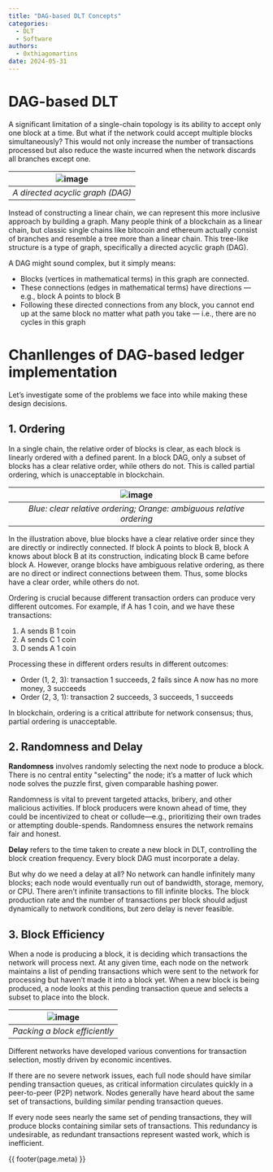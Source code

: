 ```yaml
---
title: "DAG-based DLT Concepts"
categories: 
  - DLT
  - Software
authors:
  - 0xthiagomartins
date: 2024-05-31
---
```


# DAG-based DLT

A significant limitation of a single-chain topology is its ability to accept only one block at a time. But what if the network could accept multiple blocks simultaneously? This would not only increase the number of transactions processed but also reduce the waste incurred when the network discards all branches except one.

<!-- more -->

| ![image](https://github.com/cedricwalter/blockchain-consensus/assets/71234183/0c424468-4d28-430d-93bb-387f090e8210) |
|:--:|
| *A directed acyclic graph (DAG)* |

Instead of constructing a linear chain, we can represent this more inclusive approach by building a graph. Many people think of a blockchain as a linear chain, but classic single chains like bitocoin and ethereum actually consist of branches and resemble a tree more than a linear chain. This tree-like structure is a type of graph, specifically a directed acyclic graph (DAG). 

A DAG might sound complex, but it simply means:
 
- Blocks (vertices in mathematical terms) in this graph are connected.
- These connections (edges in mathematical terms) have directions — e.g., block A points to block B
- Following these directed connections from any block, you cannot end up at the same block no matter what path you take — i.e., there are no cycles in this graph

# Chanllenges of DAG-based ledger implementation

Let’s investigate some of the problems we face into while making these design decisions.

## 1. Ordering

In a single chain, the relative order of blocks is clear, as each block is linearly ordered with a defined parent. In a block DAG, only a subset of blocks has a clear relative order, while others do not. This is called partial ordering, which is unacceptable in blockchain.

| ![image](https://github.com/cedricwalter/blockchain-consensus/assets/71234183/c7dfd061-43ef-4e78-9c95-b286171493ff) |
|:--:|
| *Blue: clear relative ordering; Orange: ambiguous relative ordering* |

In the illustration above, blue blocks have a clear relative order since they are directly or indirectly connected. If block A points to block B, block A knows about block B at its construction, indicating block B came before block A. However, orange blocks have ambiguous relative ordering, as there are no direct or indirect connections between them. Thus, some blocks have a clear order, while others do not.

Ordering is crucial because different transaction orders can produce very different outcomes. For example, if A has 1 coin, and we have these transactions:

1. A sends B 1 coin
2. A sends C 1 coin
3. D sends A 1 coin

Processing these in different orders results in different outcomes:

- Order (1, 2, 3): transaction 1 succeeds, 2 fails since A now has no more money, 3 succeeds
- Order (2, 3, 1): transaction 2 succeeds, 3 succeeds, 1 succeeds

In blockchain, ordering is a critical attribute for network consensus; thus, partial ordering is unacceptable.

## 2. Randomness and Delay

**Randomness** involves randomly selecting the next node to produce a block. There is no central entity "selecting" the node; it’s a matter of luck which node solves the puzzle first, given comparable hashing power.

Randomness is vital to prevent targeted attacks, bribery, and other malicious activities. If block producers were known ahead of time, they could be incentivized to cheat or collude—e.g., prioritizing their own trades or attempting double-spends. Randomness ensures the network remains fair and honest.

**Delay** refers to the time taken to create a new block in DLT, controlling the block creation frequency. Every block DAG must incorporate a delay.

But why do we need a delay at all? No network can handle infinitely many blocks; each node would eventually run out of bandwidth, storage, memory, or CPU. There aren’t infinite transactions to fill infinite blocks. The block production rate and the number of transactions per block should adjust dynamically to network conditions, but zero delay is never feasible.

## 3. Block Efficiency

When a node is producing a block, it is deciding which transactions the network will process next. At any given time, each node on the network maintains a list of pending transactions which were sent to the network for processing but haven’t made it into a block yet. When a new block is being produced, a node looks at this pending transaction queue and selects a subset to place into the block. 

| ![image](https://github.com/cedricwalter/blockchain-consensus/assets/71234183/799b3d39-3902-4856-aeb0-f65298db0ac6) |
|:--:|
| *Packing a block efficiently* |

Different networks have developed various conventions for transaction selection, mostly driven by economic incentives.

If there are no severe network issues, each full node should have similar pending transaction queues, as critical information circulates quickly in a peer-to-peer (P2P) network. Nodes generally have heard about the same set of transactions, building similar pending transaction queues.

If every node sees nearly the same set of pending transactions, they will produce blocks containing similar sets of transactions. This redundancy is undesirable, as redundant transactions represent wasted work, which is inefficient. 


{{ footer(page.meta) }}